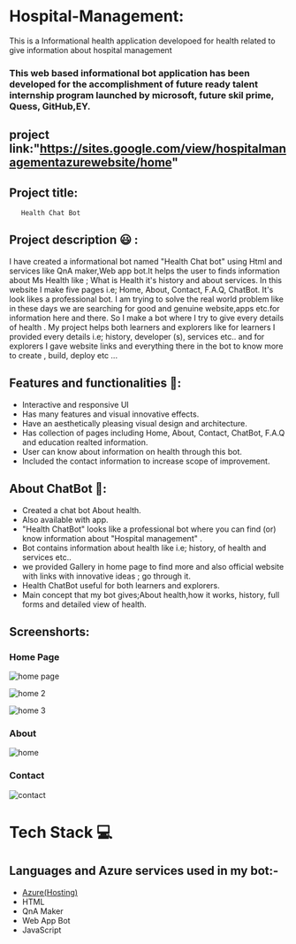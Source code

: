 # Hospital-Management:

This is a Informational health application developoed for health related to give information about hospital management
### This web based informational bot application has been developed for the accomplishment of future ready talent internship program launched by microsoft, future skil prime, Quess, GitHub,EY.

## project link:"https://sites.google.com/view/hospitalmanagementazurewebsite/home"

## Project title: 
       Health Chat Bot
       
## Project description 😃 :      
I have created a informational bot named "Health Chat bot" using Html and services like QnA maker,Web app bot.It helps the user to finds information about Ms Health like ; What is Health it's history and about services. In this website I make five pages i.e; Home, About, Contact, F.A.Q, ChatBot. It's look likes a professional bot. I am trying to solve the real world problem like in these days we are searching for  good and genuine website,apps etc.for information here and there. So I make a bot where I try to give every details of health . My project helps both learners and explorers like for learners I provided every details i.e; history, developer (s), services etc.. and for explorers I gave website links and everything there in the bot to know more to create , build, deploy etc ...                    

## Features and functionalities 🧐:
- Interactive and responsive UI
- Has many features and visual innovative effects.
- Have an aesthetically pleasing visual design and architecture.
- Has collection of pages including Home, About, Contact, ChatBot, F.A.Q and education  realted information.
- User can know about information on health through this bot.
- Included the contact information to increase scope of improvement.

## About ChatBot 💬: 
- Created a chat bot About health.
- Also available with app.
- "Health ChatBot" looks like a professional bot where you can find (or) know information about "Hospital management" .
- Bot contains information about health like i.e; history, of health and services etc..
- we provided Gallery in home page to find more and also official website with links with innovative ideas ; go through it.
- Health ChatBot useful for both learners and explorers.
- Main concept that my bot gives;About health,how it works, history, full forms and detailed view of health.

## Screenshorts:
### Home Page 
![home page](https://user-images.githubusercontent.com/114293705/193553658-e691f828-e981-4b3f-a65c-a3e15086c784.png)

![home 2](https://user-images.githubusercontent.com/114293705/193553943-a303104a-c684-4fa6-bbc3-1240435bdf36.png)

![home 3](https://user-images.githubusercontent.com/114293705/193554172-e4055650-113e-4cb5-a76d-1b33369c9343.png)

### About 
![home](https://user-images.githubusercontent.com/114293705/193554289-7578da12-56a9-44be-96c0-55f169ecd482.png)

### Contact 
![contact ](https://user-images.githubusercontent.com/114293705/193554492-b60b591e-a373-4196-9901-9359ac18aa6a.png)

# Tech Stack 💻

## Languages and Azure services used in my bot:-

- [Azure(Hosting)](https://azure.microsoft.com/en-in/features/azure-portal/)
- HTML
- QnA Maker
- Web App Bot
- JavaScript

